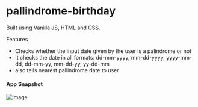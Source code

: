 # pallindrome-birthday

Built using Vanilla JS, HTML and CSS.

Features 
* Checks whether the input date given by the user is a palindrome or not
* It checks the date in all formats: dd-mm-yyyy, mm-dd-yyyy, yyyy-mm-dd, dd-mm-yy, mm-dd-yy, yy-dd-mm
* also tells nearest pallindrome date to user

#### App Snapshot

![image](https://user-images.githubusercontent.com/52121256/135522567-4efeb062-795e-412b-bace-5d3d75d6d4ef.png)

